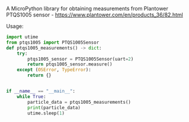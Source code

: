 A MicroPython library for obtaining measurements from Plantower PTQS1005 sensor - https://www.plantower.com/en/products_36/82.html

Usage:
```python
import utime
from ptqs1005 import PTQS1005Sensor
def ptqs1005_measurements() -> dict:
    try:
        ptqs1005_sensor = PTQS1005Sensor(uart=2)
        return ptqs1005_sensor.measure()
    except (OSError, TypeError):
        return {}


if __name__ == "__main__":
    while True:
        particle_data = ptqs1005_measurements()
        print(particle_data)
        utime.sleep(1)

```
